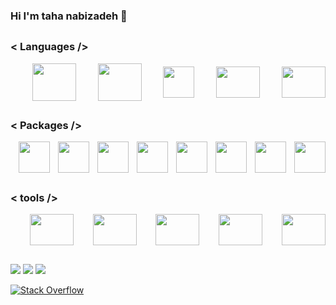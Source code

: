 ### Hi I'm taha nabizadeh  👋

##

### \< Languages \/>
<div style="display: flex;flex-direction: row;justify-content: space-between;align-items: center;"><br>
  <img height="60" width="70" src="https://cdn.jsdelivr.net/gh/devicons/devicon/icons/css3/css3-original-wordmark.svg" />
  <img height="60" width="70" src="https://cdn.jsdelivr.net/gh/devicons/devicon/icons/html5/html5-original-wordmark.svg" />
  <img height="50" width="50" src="https://cdn.jsdelivr.net/gh/devicons/devicon/icons/javascript/javascript-original.svg" />
  <img height="50" width="70" src="https://cdn.jsdelivr.net/gh/devicons/devicon/icons/python/python-original.svg" />  
  <img height="50" width="70" src="https://cdn.jsdelivr.net/gh/devicons/devicon/icons/cplusplus/cplusplus-original.svg" />
</div>

##

### \< Packages \/>
<div style="display: flex;flex-direction: row;justify-content: space-between;align-items: center;"><br>
  <img height="50" width="50" src="https://cdn.jsdelivr.net/gh/devicons/devicon/icons/jquery/jquery-plain-wordmark.svg" />
  <img height="50" width="50" src="https://cdn.jsdelivr.net/gh/devicons/devicon/icons/numpy/numpy-original.svg" />
  <img height="50" width="50" src="https://cdn.jsdelivr.net/gh/devicons/devicon/icons/pycharm/pycharm-original.svg" />
  <img height="50" width="50" src="https://cdn.jsdelivr.net/gh/devicons/devicon/icons/mongodb/mongodb-original.svg" />
  <img height="50" width="50" src="https://cdn.jsdelivr.net/gh/devicons/devicon/icons/qt/qt-original.svg" />
  <img height="50" width="50" src="https://cdn.jsdelivr.net/gh/devicons/devicon/icons/sqlite/sqlite-original.svg" />
  <img height="50" width="50" src="https://cdn.jsdelivr.net/gh/devicons/devicon/icons/sass/sass-original.svg" />
  <img height="50" width="50" src="https://cdn.jsdelivr.net/gh/devicons/devicon/icons/bootstrap/bootstrap-original.svg" />
</div>

##

### \< tools \/>

<div style="display: flex;flex-direction: row;justify-content: space-between;align-items: center;"><br>

  <img height="50" width="70" src="https://cdn.jsdelivr.net/gh/devicons/devicon/icons/xd/xd-plain.svg" />
  <img height="50" width="70" src="https://cdn.jsdelivr.net/gh/devicons/devicon/icons/figma/figma-original.svg" />
  <img height="50" width="70" src="https://cdn.jsdelivr.net/gh/devicons/devicon/icons/slack/slack-original.svg" />
  <img height="50" width="70" src="https://cdn.jsdelivr.net/gh/devicons/devicon/icons/vscode/vscode-original.svg" />
  <img height="50" width="70" src="https://cdn.jsdelivr.net/gh/devicons/devicon/icons/anaconda/anaconda-original.svg" />
</div>

##

<div> 
  <a href="https://www.instagram.com/design.rex.ir/" target="_blank"><img src="https://img.shields.io/badge/-Instagram-%23E4405F?style=for-the-badge&logo=instagram&logoColor=white" target="_blank"></a>
 <a href="https://discord.com/channels/@me/1118231204974563410" target="_blank"><img src="https://img.shields.io/badge/Discord-7289DA?style=for-the-badge&logo=discord&logoColor=white" target="_blank"></a> 
  <a href = "mailto:tahanabizadeh561@gmail.com"><img src="https://img.shields.io/badge/-Gmail-%23333?style=for-the-badge&logo=gmail&logoColor=white" target="_blank"></a>

[![Stack Overflow](https://img.shields.io/badge/-Stackoverflow-FE7A16?logo=stack-overflow&logoColor=white)](https://stackoverflow.com/users/21945165/taha-nabizadeh) 




